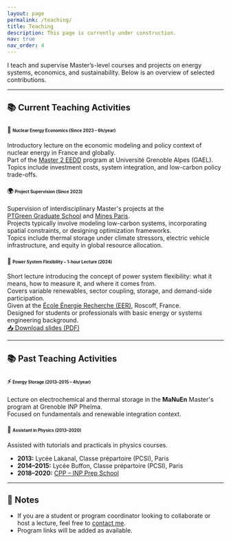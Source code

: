 ```yaml
---
layout: page
permalink: /teaching/
title: Teaching
description: This page is currently under construction. 
nav: true
nav_order: 4
---
```


I teach and supervise Master’s-level courses and projects on energy systems, economics, and sustainability. Below is an overview of selected contributions.

---

<div class="text-center">
  <h2 style="font-size: 1.4em; margin-bottom: 1.5rem;">📚 Current Teaching Activities</h2>
</div>

#### 🧮 <span style="font-size: 0.7em;">Nuclear Energy Economics (Since 2023 – 6h/year)</span>  
Introductory lecture on the economic modeling and policy context of nuclear energy in France and globally.  
Part of the <a href="https://gael.univ-grenoble-alpes.fr/en/master-2-eedd-economie-lenergie-et-developpement-durable" target="_blank">Master 2 EEDD</a> program at Université Grenoble Alpes (GAEL).  
Topics include investment costs, system integration, and low-carbon policy trade-offs.

#### 🌍 <span style="font-size: 0.7em;">Project Supervision (Since 2023)</span>  
Supervision of interdisciplinary Master's projects at the  
<a href="https://www.univ-grenoble-alpes.fr/formation/graduate-school/green-grenoble-energy-transition-academy-1539484.kjsp" target="_blank">PTGreen Graduate School</a> and <a href="https://robingirard.github.io/MINES-UE14-miniprojet/" target="_blank">Mines Paris</a>.  
Projects typically involve modeling low-carbon systems, incorporating spatial constraints, or designing optimization frameworks.  
Topics include thermal storage under climate stressors, electric vehicle infrastructure, and equity in global resource allocation.

#### 🔌 <span style="font-size: 0.7em;">Power System Flexibility – 1-hour Lecture (2024)</span>  
Short lecture introducing the concept of power system flexibility: what it means, how to measure it, and where it comes from.  
Covers variable renewables, sector coupling, storage, and demand-side participation.  
Given at the <a href="https://lpsc.in2p3.fr/?page_id=1943" target="_blank">École Énergie Recherche (EER)</a>, Roscoff, France.  
Designed for students or professionals with basic energy or systems engineering background.  
<a href="https://nuage.gresille.org/index.php/s/kwC8GiJJn3FbmJG" class="btn btn-sm btn-outline-primary" target="_blank">
  📥 Download slides (PDF)
</a>

---

<div class="text-center">
  <h2 style="font-size: 1.4em; margin-bottom: 1.5rem;">📚 Past Teaching Activities</h2>
</div>

#### ⚡ <span style="font-size: 0.7em;">Energy Storage (2013–2015 – 4h/year)</span>  
Lecture on electrochemical and thermal storage in the <strong>MaNuEn</strong> Master's program at Grenoble INP Phelma.  
Focused on fundamentals and renewable integration context.

#### 🧪 <span style="font-size: 0.7em;">Assistant in Physics (2013–2020)</span>  
Assisted with tutorials and practicals in physics courses.  
- <strong>2013:</strong> Lycée Lakanal, Classe prépartoire (PCSI), Paris  
- <strong>2014–2015:</strong> Lycée Buffon, Classe prépartoire (PCSI), Paris  
- <strong>2018–2020:</strong> <a href="https://www.la-prepa-des-inp.fr/" target="_blank">CPP – INP Prep School</a>

---

<div class="text-center">
  <h2 style="font-size: 1.4em;">🧩 Notes</h2>
</div>

- If you are a student or program coordinator looking to collaborate or host a lecture, feel free to <a href="/#contact">contact me</a>.  
- Program links will be added as available.
